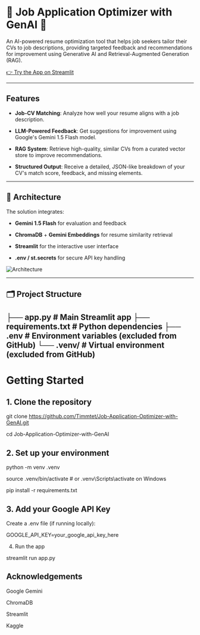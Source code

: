 # 💼 Job Application Optimizer with GenAI 🚀

An AI-powered resume optimization tool that helps job seekers tailor their CVs to job descriptions, providing targeted feedback and recommendations for improvement using Generative AI and Retrieval-Augmented Generation (RAG).


[👉 Try the App on Streamlit](https://job-application-optimizer-with-genai.streamlit.app/)

---

##  Features

-  **Job-CV Matching**: Analyze how well your resume aligns with a job description.

-  **LLM-Powered Feedback**: Get suggestions for improvement using Google's Gemini 1.5 Flash model.

-  **RAG System**: Retrieve high-quality, similar CVs from a curated vector store to improve recommendations.

-  **Structured Output**: Receive a detailed, JSON-like breakdown of your CV's match score, feedback, and missing elements.


---

## 🧱 Architecture

The solution integrates:

- **Gemini 1.5 Flash** for evaluation and feedback

- **ChromaDB** + **Gemini Embeddings** for resume similarity retrieval

- **Streamlit** for the interactive user interface

- **.env / st.secrets** for secure API key handling


![Architecture](https://your-architecture-diagram-link-if-any.png)

---

## 🗂️ Project Structure

├── app.py # Main Streamlit app ├── requirements.txt # Python dependencies ├── .env # Environment variables (excluded from GitHub) └── .venv/ # Virtual environment (excluded from GitHub)
---

# Getting Started

## 1. Clone the repository

git clone https://github.com/Timmtet/Job-Application-Optimizer-with-GenAI.git

cd Job-Application-Optimizer-with-GenAI


## 2. Set up your environment

python -m venv .venv

source .venv/bin/activate  # or .venv\Scripts\activate on Windows

pip install -r requirements.txt


## 3. Add your Google API Key

Create a .env file (if running locally):

GOOGLE_API_KEY=your_google_api_key_here


4. Run the app

streamlit run app.py

## Acknowledgements

Google Gemini

ChromaDB

Streamlit

Kaggle




